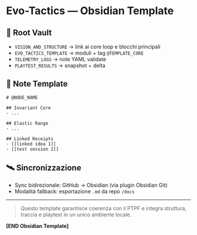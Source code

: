 # Evo-Tactics — Obsidian Template

## 📂 Root Vault
- `VISION_AND_STRUCTURE` → link ai core loop e blocchi principali
- `EVO_TACTICS_TEMPLATE` → moduli + tag `@TEMPLATE_CORE`
- `TELEMETRY_LOGS` → note YAML validate
- `PLAYTEST_RESULTS` → snapshot + delta

## 🧠 Note Template
```
# @NODE_NAME

## Invariant Core
- ...

## Elastic Range
- ...

## Linked Receipts
- [[linked idea 1]]
- [[test session 2]]
```

## 🛰️ Sincronizzazione
- Sync bidirezionale: GitHub → Obsidian (via plugin Obsidian Git)
- Modalità fallback: esportazione `.md` da repo `/docs`

---

> Questo template garantisce coerenza con il PTPF e integra struttura, traccia e playtest in un unico ambiente locale.

**[END Obsidian Template]**

